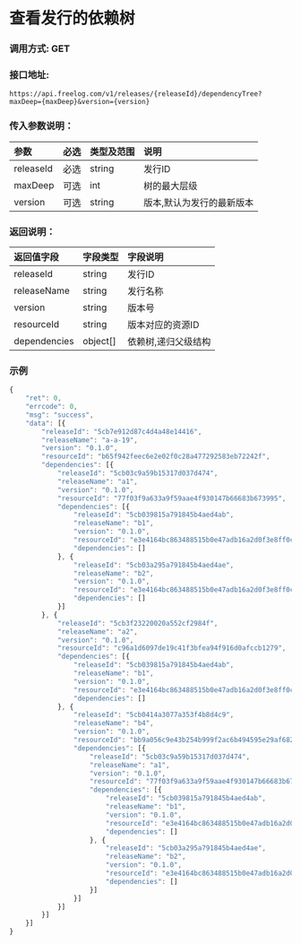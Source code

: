 # 查看发行的依赖树

### 调用方式: GET

### 接口地址:

```
https://api.freelog.com/v1/releases/{releaseId}/dependencyTree?maxDeep={maxDeep}&version={version}
```

### 传入参数说明：
| 参数 | 必选 | 类型及范围 | 说明 |
| :--- | :--- | :--- | :--- |
|releaseId|必选|string|发行ID|
|maxDeep|可选|int|树的最大层级|
|version|可选|string|版本,默认为发行的最新版本|


### 返回说明：
| 返回值字段 | 字段类型 | 字段说明 |
| :--- | :--- | :--- |
| releaseId | string | 发行ID|
| releaseName | string | 发行名称|
| version | string | 版本号 |
| resourceId | string | 版本对应的资源ID |
| dependencies | object[] | 依赖树,递归父级结构 |

### 示例

```js
{
	"ret": 0,
	"errcode": 0,
	"msg": "success",
	"data": [{
		"releaseId": "5cb7e912d87c4d4a48e14416",
		"releaseName": "a-a-19",
		"version": "0.1.0",
		"resourceId": "b65f942feec6e2e02f0c28a477292583eb72242f",
		"dependencies": [{
			"releaseId": "5cb03c9a59b15317d037d474",
			"releaseName": "a1",
			"version": "0.1.0",
			"resourceId": "77f03f9a633a9f59aae4f930147b66683b673995",
			"dependencies": [{
				"releaseId": "5cb039815a791845b4aed4ab",
				"releaseName": "b1",
				"version": "0.1.0",
				"resourceId": "e3e4164bc863488515b0e47adb16a2d0f3e8ff0c",
				"dependencies": []
			}, {
				"releaseId": "5cb03a295a791845b4aed4ae",
				"releaseName": "b2",
				"version": "0.1.0",
				"resourceId": "e3e4164bc863488515b0e47adb16a2d0f3e8ff0c",
				"dependencies": []
			}]
		}, {
			"releaseId": "5cb3f23220020a552cf2984f",
			"releaseName": "a2",
			"version": "0.1.0",
			"resourceId": "c96a1d6097de19c41f3bfea94f916d0afccb1279",
			"dependencies": [{
				"releaseId": "5cb039815a791845b4aed4ab",
				"releaseName": "b1",
				"version": "0.1.0",
				"resourceId": "e3e4164bc863488515b0e47adb16a2d0f3e8ff0c",
				"dependencies": []
			}, {
				"releaseId": "5cb0414a3077a353f4b8d4c9",
				"releaseName": "b4",
				"version": "0.1.0",
				"resourceId": "bb9a056c9e43b254b999f2ac6b494595e29af682",
				"dependencies": [{
					"releaseId": "5cb03c9a59b15317d037d474",
					"releaseName": "a1",
					"version": "0.1.0",
					"resourceId": "77f03f9a633a9f59aae4f930147b66683b673995",
					"dependencies": [{
						"releaseId": "5cb039815a791845b4aed4ab",
						"releaseName": "b1",
						"version": "0.1.0",
						"resourceId": "e3e4164bc863488515b0e47adb16a2d0f3e8ff0c",
						"dependencies": []
					}, {
						"releaseId": "5cb03a295a791845b4aed4ae",
						"releaseName": "b2",
						"version": "0.1.0",
						"resourceId": "e3e4164bc863488515b0e47adb16a2d0f3e8ff0c",
						"dependencies": []
					}]
				}]
			}]
		}]
	}]
}
```